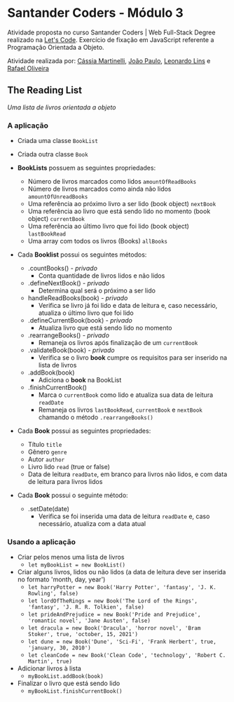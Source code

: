 # Santander Coders - Módulo 3

Atividade proposta no curso Santander Coders | Web Full-Stack Degree realizado na [Let's Code](https://www.letscode.com.br/). Exercício de fixação em JavaScript referente a Programação Orientada a Objeto.

Atividade realizada por: [Cássia Martinelli](https://github.com/cmartinellicm), [João Paulo](https://github.com/joaopmelosantos), [Leonardo Lins](https://github.com/LinsLeonardo) e [Rafael Oliveira](https://github.com/Rafess)

## The Reading List

_Uma lista de livros orientada a objeto_

### A aplicação

*   Criada uma classe `BookList`
*   Criada outra classe `Book`

*   **BookLists** possuem as seguintes propriedades:
	*   Número de livros marcados como lidos `amountOfReadBooks`
	*   Número de livros marcados como ainda não lidos `amountOfUnreadBooks`
	*   Uma referência ao próximo livro a ser lido (book object) `nextBook`
	*   Uma referência ao livro que está sendo lido no momento (book object) `currentBook`
	*   Uma referência ao último livro que foi lido (book object) `lastBookRead`
	*   Uma array com todos os livros (Books) `allBooks`
*   Cada **Booklist** possui os seguintes métodos:
    * .countBooks() _- privado_
      * Conta quantidade de livros lidos e não lidos
  	* .defineNextBook() _- privado_
    	* Determina qual será o próximo a ser lido
  	* handleReadBooks(book) _- privado_
    	* Verifica se livro já foi lido e data de leitura e, caso necessário, atualiza o último livro que foi lido
  	* .defineCurrentBook(book) _- privado_
    	* Atualiza livro que está sendo lido no momento
  	* .rearrangeBooks() _- privado_
    	* Remaneja os livros após finalização de um `currentBook`
  	* .validateBook(book) _- privado_
    	* Verifica se o livro **book** cumpre os requisitos para ser inserido na lista de livros
  	* .addBook(book)
    	* Adiciona o **book** na BookList
  	* .finishCurrentBook()
    	* Marca o `currentBook` como lido e atualiza sua data de leitura `readDate`
    	* Remaneja os livros `lastBookRead`, `currentBook` e `nextBook` chamando o método `.rearrangeBooks()`
*   Cada **Book** possui as seguintes propriedades:
	*   Título `title`
	*   Gênero `genre`
	*   Autor `author`
	*   Livro lido `read` (true or false)
	*   Data de leitura `readDate`, em branco para livros não lidos, e com data de leitura para livros lidos
*   Cada **Book** possui o seguinte método:
    * .setDate(date)
      * Verifica se foi inserida uma data de leitura `readDate` e, caso necessário, atualiza com a data atual

### Usando a aplicação

* Criar pelos menos uma lista de livros
  * `let myBookList = new BookList()`
* Criar alguns livros, lidos ou não lidos (a data de leitura deve ser inserida no formato 'month, day, year')
  * `let harryPotter = new Book('Harry Potter', 'fantasy', 'J. K. Rowling', false)`
  * `let lordOfTheRings = new Book('The Lord of the Rings', 'fantasy', 'J. R. R. Tolkien', false)`
  * `let prideAndPrejudice = new Book('Pride and Prejudice', 'romantic novel', 'Jane Austen', false)`
  * `let dracula = new Book('Dracula', 'horror novel', 'Bram Stoker', true, 'october, 15, 2021')`
  * `let dune = new Book('Dune', 'Sci-Fi', 'Frank Herbert', true, 'january, 30, 2010')`
  * `let cleanCode = new Book('Clean Code', 'technology', 'Robert C. Martin', true)`
* Adicionar livros à lista
  * `myBookList.addBook(book)`
* Finalizar o livro que está sendo lido
  *  `myBookList.finishCurrentBook()`